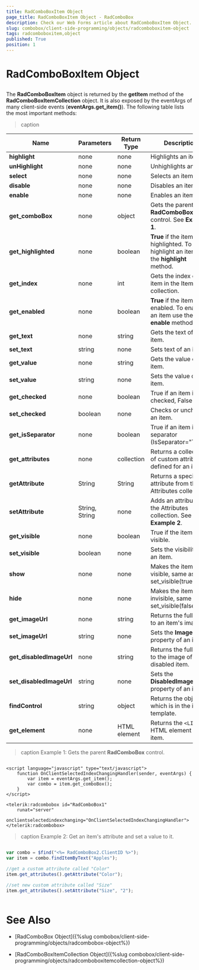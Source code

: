 ```yaml
---
title: RadComboBoxItem Object
page_title: RadComboBoxItem Object - RadComboBox
description: Check our Web Forms article about RadComboBoxItem Object.
slug: combobox/client-side-programming/objects/radcomboboxitem-object
tags: radcomboboxitem,object
published: True
position: 1
---
```


# RadComboBoxItem Object



## 

The **RadComboBoxItem** object is returned by the **getItem** method of the **RadComboBoxItemCollection** object. It is also exposed by the eventArgs of many client-side events (**eventArgs.get_item()**). The following table lists the most important methods:

>caption 

| Name | Parameters | Return Type | Description |
| ------ | ------ | ------ | ------ |
| **highlight** |none|none|Highlights an item.|
| **unHighlight** |none|none|Unhighlights an item.|
| **select** |none|none|Selects an item.|
| **disable** |none|none|Disables an item.|
| **enable** |none|none|Enables an item.|
| **get_comboBox** |none|object|Gets the parent **RadComboBox** control. See **Example 1**. |
| **get_highlighted** |none|boolean| **True** if the item is highlighted. To highlight an item use the **highlight** method.|
| **get_index** |none|int|Gets the index of an item in the Items collection.|
| **get_enabled** |none|boolean| **True** if the item is enabled. To enable an item use the **enable** method.|
| **get_text** |none|string|Gets the text of an item.|
| **set_text** |string|none|Sets text of an item.|
| **get_value** |none|string|Gets the value of an item.|
| **set_value** |string|none|Sets the value of an item.|
| **get_checked** |none|boolean|True if an item is checked, False if not.|
| **set_checked** |boolean|none|Checks or unchecks an item.|
| **get_isSeparator** |none|boolean|True if an item is separator (IsSeparator="True").|
| **get_attributes** |none|collection|Returns a collection of custom attributes defined for an item.|
| **getAttribute** |String|String|Returns a specific attribute from the Attributes collection.|
| **setAttribute** |String, String|none|Adds an attribute to the Attributes collection. See **Example 2**. |
| **get_visible** |none|boolean|True if the item is visible.|
| **set_visible** |boolean|none|Sets the visibility of an item.|
| **show** |none|none|Makes the item visible, same as set_visible(true).|
| **hide** |none|none|Makes the item invisible, same as set_visible(false).|
| **get_imageUrl** |none|string|Returns the full path to an item's image.|
| **set_imageUrl** |string|none|Sets the **ImageUrl** property of an item.|
| **get_disabledImageUrl** |none|string|Returns the full path to the image of a disabled item.|
| **set_disabledImageUrl** |string|none|Sets the **DisabledImageUrl** property of an item.|
| **findControl** |string|object|Returns the object which is in the item template.|
| **get_element** |none|HTML element|Returns the `<LI>` HTML element of an item.|




>caption Example 1: Gets the parent **RadComboBox** control. 
````ASPNET

<script language="javascript" type="text/javascript">
    function OnClientSelectedIndexChangingHandler(sender, eventArgs) {
        var item = eventArgs.get_item();
        var combo = item.get_comboBox();
    }
</script>

<telerik:radcombobox id="RadComboBox1" 
    runat="server" 
    onclientselectedindexchanging="OnClientSelectedIndexChangingHandler">
</telerik:radcombobox>

````



>caption Example 2: Get an item's attribute and set a value to it.
````JavaScript

var combo = $find("<%= RadComboBox2.ClientID %>");
var item = combo.findItemByText("Apples");

//get a custom attribute called "Color"
item.get_attributes().getAttribute("Color");

//set new custom attribute called "Size"
item.get_attributes().setAttribute("Size", "2");
	
````



# See Also

 * [RadComboBox Object]({%slug combobox/client-side-programming/objects/radcombobox-object%})

 * [RadComboBoxItemCollection Object]({%slug combobox/client-side-programming/objects/radcomboboxitemcollection-object%})
